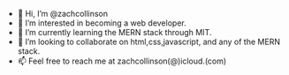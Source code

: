 - 👋 Hi, I’m @zachcollinson
- 👀 I’m interested in becoming a web developer.
- 🌱 I’m currently learning the MERN stack through MIT.
- 💞️ I’m looking to collaborate on html,css,javascript, and any of the MERN stack.
- 📫 Feel free to reach me at zachcollinson(@)icloud.(com)

<!---
zachcollinson/zachcollinson is a ✨ special ✨ repository because its `README.md` (this file) appears on your GitHub profile.
You can click the Preview link to take a look at your changes.
--->
